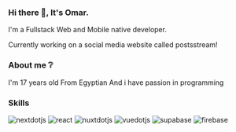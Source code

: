 ### Hi there 👋, It's Omar.
I'm a Fullstack Web and Mobile native developer. 

Currently working on a social media website called postsstream!

### About me ❔
I'm 17 years old
From Egyptian
And i have passion in programming

### Skills
![nextdotjs](https://img.shields.io/badge/nextjs-000000?style=for-the-badge&logo=nextdotjs&logoColor=white)
![react](https://img.shields.io/badge/React-000000?style=for-the-badge&logo=React&logoColor=blue)
![nuxtdotjs](https://img.shields.io/badge/nuxtjs-4FC08D?style=for-the-badge&logo=nuxtdotjs&logoColor=white)
![vuedotjs](https://img.shields.io/badge/vue-4FC08D?style=for-the-badge&logo=vuedotjs&logoColor=white)
![supabase](https://img.shields.io/badge/supabase-70DCAC?style=for-the-badge&logo=supabase&logoColor=white)
![firebase](https://img.shields.io/badge/firebase-FFCA28?style=for-the-badge&logo=firebase&logoColor=white)
<!--
**gamerlord295/gamerlord295** is a ✨ _special_ ✨ repository because its `README.md` (this file) appears on your GitHub profile.

Here are some ideas to get you started:

- 🔭 I’m currently working on ...
- 🌱 I’m currently learning ...
- 👯 I’m looking to collaborate on ...
- 🤔 I’m looking for help with ...
- 💬 Ask me about ...
- 📫 How to reach me: ...
- 😄 Pronouns: ...
- ⚡ Fun fact: ...
-->
